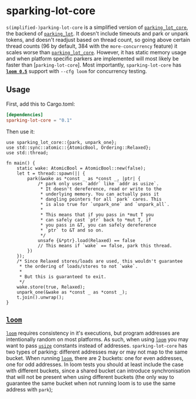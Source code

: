 # sparking-lot-core

`s(implified-)parking-lot-core` is a simplified version of [`parking_lot_core`],
the backend of [`parking_lot`]. It doesn't include timeouts and park or unpark
tokens, and doesn't readjust based on thread count, so going above certain thread
counts (96 by default, 384 with the `more-concurrency` feature) it scales worse
than [`parking_lot_core`]. However, it has static memory usage and when platform
specific parkers are implemented will most likely be faster than [`parking-lot-core`].
Most importantly, `sparking-lot-core` has **[`loom 0.5`]** support with `--cfg loom`
for concurrency testing.

## Usage

First, add this to Cargo.toml:

```toml
[dependencies]
sparking-lot-core = "0.1"
```

Then use it:

```rust,no_run
use sparking_lot_core::{park, unpark_one};
use std::sync::atomic::{AtomicBool, Ordering::Relaxed};
use std::thread;

fn main() {
    static wake: AtomicBool = AtomicBool::new(false);
    let t = thread::spawn(|| {
        park(&wake as *const _ as *const _, |ptr| {
            /* park only uses `addr` like `addr as usize`.
             * It doesn't dereference, read or write to the
             * underlying memory. You can actually pass it
             * dangling pointers for all `park` cares. This
             * is also true for `unpark_one` and `unpark_all`.
             * 
             * This means that if you pass in *mut T you
             * can safely cast `ptr` back to *mut T, if
             * you pass in &T, you can safely dereference
             * `ptr` to &T and so on.
             */
            unsafe {&*ptr}.load(Relaxed) == false
            // This means if `wake` == false, park this thread.
        })
    });
    /* Since Relaxed stores/loads are used, this wouldn't guarantee
     * the ordering of loads/stores to not `wake`.
     * 
     * But this is guaranteed to exit.
     */
    wake.store(true, Relaxed);
    unpark_one(&wake as *const _ as *const _);
    t.join().unwrap();
}
```

## [`loom`]

[`loom`] requires consistency in it's executions, but program addresses are intentionally
random on most platforms. As such, when using [`loom`] you may want to pass [`usize`](https://doc.rust-lang.org/std/primitive.usize.html)
constants instead of addresses. `sparking-lot-core` has two types of parking: different
addresses may or may not map to the same bucket. When running [`loom`], there are 2 buckets:
one for even addresses, one for odd addresses. In loom tests you should at least include the
case with different buckets, since a shared bucket can introduce synchronisation that will
not be present when using different buckets (the only way to guarantee the same bucket when
not running loom is to use the same address with `park`);

[`parking_lot_core`]: https://crates.io/crates/parking_lot_core
[`parking_lot`]: https://crates.io/crates/parking_lot
[`loom 0.5`]: https://crates.io/crates/loom/0.5.6
[`loom`]: https://crates.io/crates/loom/0.5.6
